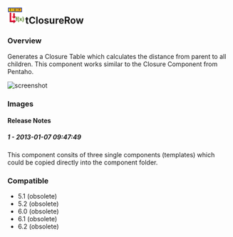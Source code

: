 ## <img src='./logo.jpg' width='40' height='40'>tClosureRow

### Overview
Generates a Closure Table which calculates the distance from parent to all children. This component works similar to the Closure Component from Pentaho.


![screenshot](https://talendforge.org/exchange/tos/upload_tos/extension-740/screenshot.jpg)
### Images




#### Release Notes

##### 1 - 2013-01-07 09:47:49
This component consits of three single components (templates) which could be copied directly into the component folder.
### Compatible
 -  5.1 (obsolete)
 -   5.2 (obsolete)
 -   6.0 (obsolete)
 -   6.1 (obsolete)
 -   6.2 (obsolete)